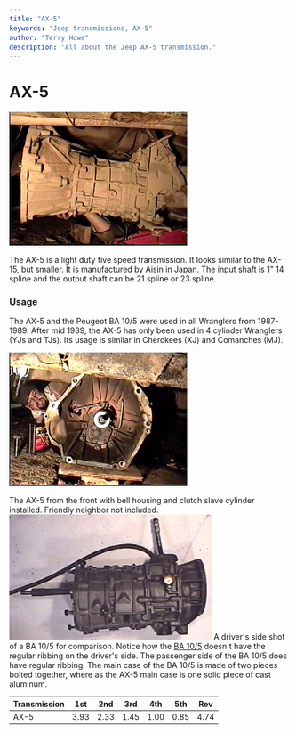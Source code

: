 ```yaml
---
title: "AX-5"
keywords: "Jeep transmissions, AX-5"
author: "Terry Howe"
description: "All about the Jeep AX-5 transmission."
---
```

# AX-5

![AX-5 side](../../img/transmission/factory/ax5s.jpg "AX-5 side")

The AX-5 is a light duty five speed transmission. It looks similar to the AX-15, but smaller. It is manufactured by Aisin in Japan. The input shaft is 1" 14 spline and the output shaft can be 21 spline or 23 spline.

### Usage

The AX-5 and the Peugeot BA 10/5 were used in all Wranglers from 1987-1989. After mid 1989, the AX-5 has only been used in 4 cylinder Wranglers (YJs and TJs). Its usage is similar in Cherokees (XJ) and Comanches (MJ).

![AX-5 front](../../img/transmission/factory/ax5f.jpg "AX-5 front")

The AX-5 from the front with bell housing and clutch slave cylinder installed. Friendly neighbor not included.  ![BA 10/5 side](../../img/transmission/factory/ba10ds.jpg "BA 10/5 side") A driver's side shot of a BA 10/5 for comparison. Notice how the [BA 10/5](ba10.md) doesn't have the regular ribbing on the driver's side. The passenger side of the BA 10/5 does have regular ribbing. The main case of the BA 10/5 is made of two pieces bolted together, where as the AX-5 main case is one solid piece of cast aluminum.

| Transmission | 1st  | 2nd  | 3rd  | 4th  | 5th  | Rev  |
|--------------|------|------|------|------|------|------|
| AX-5         | 3.93 | 2.33 | 1.45 | 1.00 | 0.85 | 4.74 |